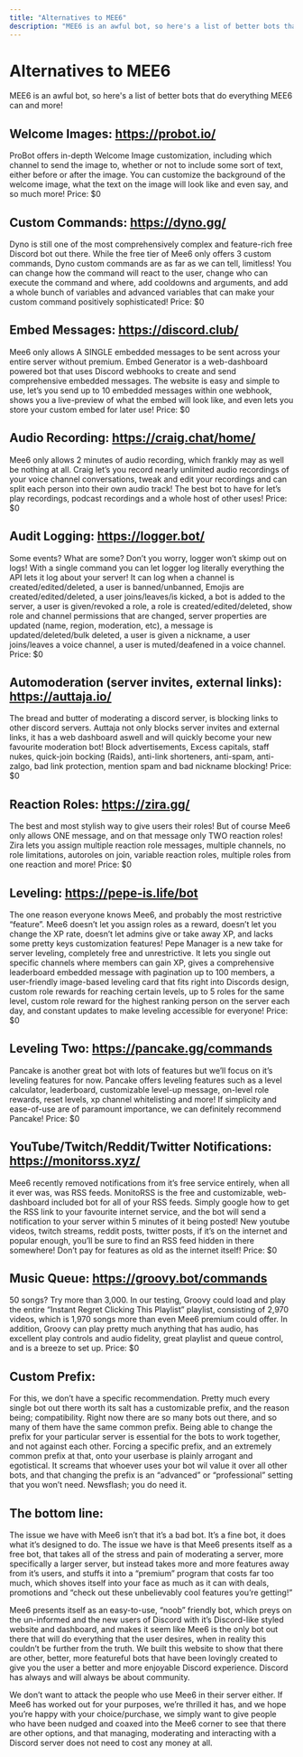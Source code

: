 ```yaml
---
title: "Alternatives to MEE6"
description: "MEE6 is an awful bot, so here's a list of better bots that do everything MEE6 can and more!"
---
```


# Alternatives to MEE6

MEE6 is an awful bot, so here's a list of better bots that do everything MEE6 can and more!

## Welcome Images: https://probot.io/
ProBot offers in-depth Welcome Image customization, including which channel to send the image to, whether or not to include some sort of text, either before or after the image. You can customize the background of the welcome image, what the text on the image will look like and even say, and so much more! 
Price: $0

## Custom Commands: https://dyno.gg/
Dyno is still one of the most comprehensively complex and feature-rich free Discord bot out there. While the free tier of Mee6 only offers 3 custom commands, Dyno custom commands are as far as we can tell, limitless! You can change how the command will react to the user, change who can execute the command and where, add cooldowns and arguments, and add a whole bunch of variables and advanced variables that can make your custom command positively sophisticated!
Price: $0

## Embed Messages: https://discord.club/
Mee6 only allows A SINGLE embedded messages to be sent across your entire server without premium. Embed Generator is a web-dashboard powered bot that uses Discord webhooks to create and send comprehensive embedded messages. The website is easy and simple to use, let’s you send up to 10 embedded messages within one webhook, shows you a live-preview of what the embed will look like, and even lets you store your custom embed for later use!
Price: $0

## Audio Recording: https://craig.chat/home/
Mee6 only allows 2 minutes of audio recording, which frankly may as well be nothing at all. Craig let’s you record nearly unlimited audio recordings of your voice channel conversations, tweak and edit your recordings and can split each person into their own audio track! The best bot to have for let’s play recordings, podcast recordings and a whole host of other uses!
Price: $0

## Audit Logging: https://logger.bot/
Some events? What are some? Don’t you worry, logger won’t skimp out on logs! With a single command you can let logger log literally everything the API lets it log about your server! It can log when a channel is created/edited/deleted, a user is banned/unbanned, Emojis are created/edited/deleted, a user joins/leaves/is kicked, a bot is added to the server, a user is given/revoked a role, a role is created/edited/deleted, show role and channel permissions that are changed, server properties are updated (name, region, moderation, etc), a message is updated/deleted/bulk deleted, a user is given a nickname, a user joins/leaves a voice channel, a user is muted/deafened in a voice channel.
Price: $0


## Automoderation (server invites, external links): https://auttaja.io/
The bread and butter of moderating a discord server, is blocking links to other discord servers. Auttaja not only blocks server invites and external links, it has a web dashboard aswell and will quickly become your new favourite moderation bot! Block advertisements, Excess capitals, staff nukes, quick-join bocking (Raids), anti-link shorteners, anti-spam, anti-zalgo, bad link protection, mention spam and bad nickname blocking! 
Price: $0

## Reaction Roles: https://zira.gg/
The best and most stylish way to give users their roles! But of course Mee6 only allows ONE message, and on that message only TWO reaction roles! Zira lets you assign multiple reaction role messages, multiple channels, no role limitations, autoroles on join, variable reaction roles, multiple roles from one reaction and more! 
Price: $0

## Leveling: https://pepe-is.life/bot
The one reason everyone knows Mee6, and probably the most restrictive “feature”. Mee6 doesn’t let you assign roles as a reward, doesn’t let you change the XP rate, doesn’t let admins give or take away XP, and lacks some pretty keys customization features! Pepe Manager is a new take for server leveling, completely free and unrestrictive. It lets you single out specific channels where members can gain XP, gives a comprehensive leaderboard embedded message with pagination up to 100 members, a user-friendly image-based leveling card that fits right into Discords design, custom role rewards for reaching certain levels, up to 5 roles for the same level, custom role reward for the highest ranking person on the server each day, and constant updates to make leveling accessible for everyone!
Price: $0

## Leveling Two: https://pancake.gg/commands
Pancake is another great bot with lots of features but we’ll focus on it’s leveling features for now. Pancake offers leveling features such as a level calculator, leaderboard, customizable level-up message, on-level role rewards, reset levels, xp channel whitelisting and more! If simplicity and ease-of-use are of paramount importance, we can definitely recommend Pancake!
Price: $0

## YouTube/Twitch/Reddit/Twitter Notifications: https://monitorss.xyz/
Mee6 recently removed notifications from it’s free service entirely, when all it ever was, was RSS feeds. MonitoRSS is the free and customizable, web-dashboard included bot for all of your RSS feeds. Simply google how to get the RSS link to your favourite internet service, and the bot will send a notification to your server within 5 minutes of it being posted! New youtube videos, twitch streams, reddit posts, twitter posts, if it’s on the internet and popular enough, you’ll be sure to find an RSS feed hidden in there somewhere! Don’t pay for features as old as the internet itself!
Price: $0

## Music Queue: https://groovy.bot/commands
50 songs? Try more than 3,000. In our testing, Groovy could load and play the entire “Instant Regret Clicking This Playlist” playlist, consisting of 2,970 videos, which is 1,970 songs more than even Mee6 premium could offer. In addition, Groovy can play pretty much anything that has audio, has excellent play controls and audio fidelity, great playlist and queue control,  and is a breeze to set up.
Price: $0


## Custom Prefix:
For this, we don’t have a specific recommendation. Pretty much every single bot out there worth its salt has a customizable prefix, and the reason being; compatibility. Right now there are so many bots out there, and so many of them have the same common prefix. Being able to change the prefix for your particular server is essential for the bots to work together, and not against each other. Forcing a specific prefix, and an extremely common prefix at that, onto your userbase is plainly arrogant and egotistical. It screams that whoever uses your bot wil value it over all other bots, and that changing the prefix is an “advanced” or “professional” setting that you won’t need. Newsflash; you do need it. 

## The bottom line:
The issue we have with Mee6 isn’t that it’s a bad bot. It’s a fine bot, it does what it’s designed to do. The issue we have is that Mee6 presents itself as a free bot, that takes all of the stress and pain of moderating a server, more specifically a larger server, but instead takes more and more features away from it’s users, and stuffs it into a “premium” program that costs far too much, which shoves itself into your face as much as it can with deals, promotions and “check out these unbelievably cool features you’re getting!”
	
Mee6 presents itself as an easy-to-use, “noob” friendly bot, which preys on the un-informed and the new users of Discord with it’s Discord-like styled website and dashboard, and makes it seem like Mee6 is the only bot out there that will do everything that the user desires, when in reality this couldn’t be further from the truth. We built this website to show that there are other, better, more featureful bots that have been lovingly created to give you the user a better and more enjoyable Discord experience. Discord has always and will always be about community. 
	
We don’t want to attack the people who use Mee6 in their server either. If Mee6 has worked out for your purposes, we’re thrilled it has, and we hope you’re happy with your choice/purchase, we simply want to give people who have been nudged and coaxed into the Mee6 corner to see that there are other options, and that managing, moderating and interacting with a Discord server does not need to cost any money at all.
